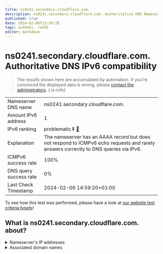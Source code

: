 ```yaml
---
title: ns0241.secondary.cloudflare.com.
description: ns0241.secondary.cloudflare.com. Authoritative DNS Nameserver IPv6 compatibility
published: true
date: 2024-02-06T13:59:20
tags: authdns, rank5
editor: markdown
---
```


# ns0241.secondary.cloudflare.com. Authoritative DNS IPv6 compatibility

> The results shown here are accumulated by automation. If you're convinced the displayed data is wrong, please [contact the administrators](/howto/chat). 
{.is-info}




|   |   |
| - | - |
| Nameserver DNS name | ns0241.secondary.cloudflare.com.
| Amount IPv6 address | 1
| IPv6 ranking | problematic :arrow_double_down: [🔗](/howto/ranking) |
| Explanation | The nameserver has an AAAA record but does not respond to ICMPv6 echo requests and rarely answers correctly to DNS queries via IPv6. |
| ICMPv6 success rate | 100%|
| DNS query success rate | 0% |
| Last Check Timestamp | 2024-02-06 14:59:20+01:00 |

To see how this test was performed, please have a look at [our website test criteria howto](/howto/testcriteria/authdns)!


## What is ns0241.secondary.cloudflare.com. about?




<details>
<summary>Nameserver's IP addresses</summary>

2606:4700:59::a29f:2174

</details>



<details>
<summary>Associated domain names</summary>

www.amd.com

</details>
